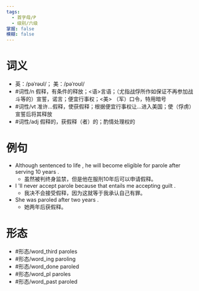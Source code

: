 ```yaml
---
tags:
  - 首字母/P
  - 级别/六级
掌握: false
模糊: false
---
```

# 词义
- 英：/pəˈrəʊl/； 美：/pəˈroʊl/
- #词性/n  假释，有条件的释放；<语>言语；（尤指战俘所作如保证不再参加战斗等的）宣誓，诺言；便宜行事权；<美> （军）口令，特用暗号
- #词性/vt  准许…假释，使获假释；根据便宜行事权让…进入美国；使（俘虏）宣誓后将其释放
- #词性/adj  假释的，获假释（者）的；酌情处理权的
# 例句
- Although sentenced to life , he will become eligible for parole after serving 10 years .
	- 虽然被判终身监禁，但是他在服刑10年后可以申请假释。
- I 'll never accept parole because that entails me accepting guilt .
	- 我决不会接受假释，因为这就等于我承认自己有罪。
- She was paroled after two years .
	- 她两年后获假释。
# 形态
- #形态/word_third paroles
- #形态/word_ing paroling
- #形态/word_done paroled
- #形态/word_pl paroles
- #形态/word_past paroled
